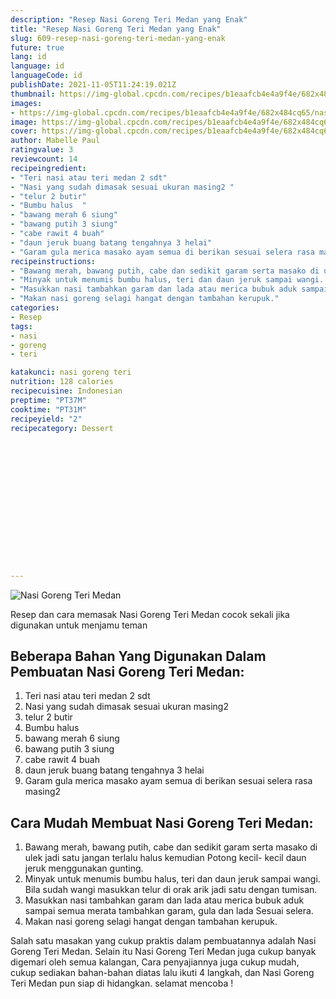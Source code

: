 ```yaml
---
description: "Resep Nasi Goreng Teri Medan yang Enak"
title: "Resep Nasi Goreng Teri Medan yang Enak"
slug: 609-resep-nasi-goreng-teri-medan-yang-enak
future: true
lang: id
language: id
languageCode: id
publishDate: 2021-11-05T11:24:19.021Z 
thumbnail: https://img-global.cpcdn.com/recipes/b1eaafcb4e4a9f4e/682x484cq65/nasi-goreng-teri-medan-foto-resep-utama.webp
images:
- https://img-global.cpcdn.com/recipes/b1eaafcb4e4a9f4e/682x484cq65/nasi-goreng-teri-medan-foto-resep-utama.webp
image: https://img-global.cpcdn.com/recipes/b1eaafcb4e4a9f4e/682x484cq65/nasi-goreng-teri-medan-foto-resep-utama.webp
cover: https://img-global.cpcdn.com/recipes/b1eaafcb4e4a9f4e/682x484cq65/nasi-goreng-teri-medan-foto-resep-utama.webp
author: Mabelle Paul
ratingvalue: 3
reviewcount: 14
recipeingredient:
- "Teri nasi atau teri medan 2 sdt"
- "Nasi yang sudah dimasak sesuai ukuran masing2 "
- "telur 2 butir"
- "Bumbu halus  "
- "bawang merah 6 siung"
- "bawang putih 3 siung"
- "cabe rawit 4 buah"
- "daun jeruk buang batang tengahnya 3 helai"
- "Garam gula merica masako ayam semua di berikan sesuai selera rasa masing2 "
recipeinstructions:
- "Bawang merah, bawang putih, cabe dan sedikit garam serta masako di ulek jadi satu jangan terlalu halus kemudian Potong kecil- kecil daun jeruk menggunakan gunting."
- "Minyak untuk menumis bumbu halus, teri dan daun jeruk sampai wangi. Bila sudah wangi masukkan telur di orak arik jadi satu dengan tumisan."
- "Masukkan nasi tambahkan garam dan lada atau merica bubuk aduk sampai semua merata tambahkan garam, gula dan lada Sesuai selera."
- "Makan nasi goreng selagi hangat dengan tambahan kerupuk."
categories:
- Resep
tags:
- nasi
- goreng
- teri

katakunci: nasi goreng teri 
nutrition: 128 calories
recipecuisine: Indonesian
preptime: "PT37M"
cooktime: "PT31M"
recipeyield: "2"
recipecategory: Dessert


     
    
    
    
    
    
    
    
    
    
    
      
    
---
```



![Nasi Goreng Teri Medan](https://img-global.cpcdn.com/recipes/b1eaafcb4e4a9f4e/682x484cq65/nasi-goreng-teri-medan-foto-resep-utama.webp)

Resep dan cara memasak  Nasi Goreng Teri Medan cocok sekali jika digunakan untuk menjamu teman

<!--inarticleads1-->

## Beberapa Bahan Yang Digunakan Dalam Pembuatan Nasi Goreng Teri Medan:

1. Teri nasi atau teri medan 2 sdt
1. Nasi yang sudah dimasak sesuai ukuran masing2 
1. telur 2 butir
1. Bumbu halus  
1. bawang merah 6 siung
1. bawang putih 3 siung
1. cabe rawit 4 buah
1. daun jeruk buang batang tengahnya 3 helai
1. Garam gula merica masako ayam semua di berikan sesuai selera rasa masing2 



<!--inarticleads2-->

## Cara Mudah Membuat Nasi Goreng Teri Medan:

1. Bawang merah, bawang putih, cabe dan sedikit garam serta masako di ulek jadi satu jangan terlalu halus kemudian Potong kecil- kecil daun jeruk menggunakan gunting.
1. Minyak untuk menumis bumbu halus, teri dan daun jeruk sampai wangi. Bila sudah wangi masukkan telur di orak arik jadi satu dengan tumisan.
1. Masukkan nasi tambahkan garam dan lada atau merica bubuk aduk sampai semua merata tambahkan garam, gula dan lada Sesuai selera.
1. Makan nasi goreng selagi hangat dengan tambahan kerupuk.




Salah satu masakan yang cukup praktis dalam pembuatannya adalah  Nasi Goreng Teri Medan. Selain itu  Nasi Goreng Teri Medan  juga cukup banyak digemari oleh semua kalangan, Cara penyajiannya juga cukup mudah, cukup sediakan bahan-bahan diatas lalu ikuti 4 langkah, dan  Nasi Goreng Teri Medan  pun siap di hidangkan. selamat mencoba !
